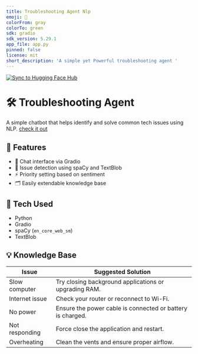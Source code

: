```yaml
---
title: Troubleshooting Agent Nlp
emoji: 👀
colorFrom: gray
colorTo: green
sdk: gradio
sdk_version: 5.29.1
app_file: app.py
pinned: false
license: mit
short_description: 'A simple yet Powerful troubleshooting agent '
---
```


[![Sync to Hugging Face Hub](https://github.com/Uzair-A-Jokhio/troubleshooting-agent/actions/workflows/blank.yml/badge.svg)](https://github.com/Uzair-A-Jokhio/troubleshooting-agent/actions/workflows/blank.yml)

# 🛠️ Troubleshooting Agent 
A simple chatbot that helps identify and solve common tech issues using NLP. [check it out](https://huggingface.co/spaces/Uzair-JK/troubleshooting-agent-nlp)

## 🚀 Features
- 💬 Chat interface via Gradio
- 🧠 Issue detection using spaCy and TextBlob
- ⚡ Priority setting based on sentiment
- 🗂️ Easily extendable knowledge base

## 🧠 Tech Used
- Python
- Gradio
- spaCy (`en_core_web_sm`)
- TextBlob

## 💡 Knowledge Base

| Issue              | Suggested Solution                                               |
|--------------------|------------------------------------------------------------------|
| Slow computer      | Try closing background applications or upgrading RAM.           |
| Internet issue     | Check your router or reconnect to Wi-Fi.                        |
| No power           | Ensure the power cable is connected or battery is charged.      |
| Not responding     | Force close the application and restart.                        |
| Overheating        | Clean the vents and ensure proper airflow.                      |

